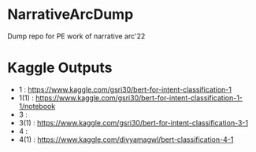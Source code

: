 # NarrativeArcDump
Dump repo for PE work of narrative arc'22

# Kaggle Outputs

- 1 : https://www.kaggle.com/gsri30/bert-for-intent-classification-1
- 1(1) : https://www.kaggle.com/gsri30/bert-for-intent-classification-1-1/notebook
- 3 : 
- 3(1) : https://www.kaggle.com/gsri30/bert-for-intent-classification-3-1
- 4 : 
- 4(1) : https://www.kaggle.com/divyamagwl/bert-classification-4-1
